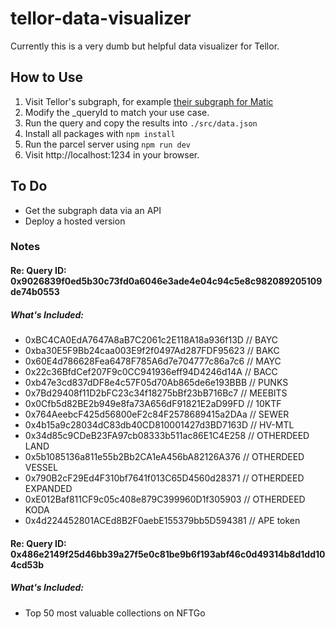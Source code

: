 # tellor-data-visualizer

Currently this is a very dumb but helpful data visualizer for Tellor.

## How to Use
1. Visit Tellor's subgraph, for example [their subgraph for Matic](https://api.thegraph.com/subgraphs/name/tellor-io/tellorflexoraclematichgraph/graphql?query=query+%7B%0A++newReportEntities%28%0A++++orderBy%3A+_time%0A++++orderDirection%3A+desc%0A++++first%3A+1000%0A++++where%3A%7B%0A++++++_queryId%3A+%220x9026839f0ed5b30c73fd0a6046e3ade4e04c94c5e8c982089205109de74b0553%22%0A++++%7D%0A++%29+%7B%0A++++_value%0A++++_time%0A++%7D%0A%7D)
2. Modify the _queryId to match your use case.
3. Run the query and copy the results into `./src/data.json`
4. Install all packages with `npm install`
5. Run the parcel server using `npm run dev`
6. Visit http://localhost:1234 in your browser.


## To Do
- Get the subgraph data via an API
- Deploy a hosted version

### Notes

#### Re: Query ID: 0x9026839f0ed5b30c73fd0a6046e3ade4e04c94c5e8c982089205109de74b0553
##### What's Included:
- 0xBC4CA0EdA7647A8aB7C2061c2E118A18a936f13D   // BAYC
- 0xba30E5F9Bb24caa003E9f2f0497Ad287FDF95623   // BAKC
- 0x60E4d786628Fea6478F785A6d7e704777c86a7c6   // MAYC
- 0x22c36BfdCef207F9c0CC941936eff94D4246d14A   // BACC
- 0xb47e3cd837dDF8e4c57F05d70Ab865de6e193BBB   // PUNKS
- 0x7Bd29408f11D2bFC23c34f18275bBf23bB716Bc7   // MEEBITS
- 0x0Cfb5d82BE2b949e8fa73A656dF91821E2aD99FD   // 10KTF
- 0x764AeebcF425d56800eF2c84F2578689415a2DAa   // SEWER
- 0x4b15a9c28034dC83db40CD810001427d3BD7163D   // HV-MTL
- 0x34d85c9CDeB23FA97cb08333b511ac86E1C4E258   // OTHERDEED LAND
- 0x5b1085136a811e55b2Bb2CA1eA456bA82126A376   // OTHERDEED VESSEL
- 0x790B2cF29Ed4F310bf7641f013C65D4560d28371   // OTHERDEED EXPANDED
- 0xE012Baf811CF9c05c408e879C399960D1f305903   // OTHERDEED KODA
- 0x4d224452801ACEd8B2F0aebE155379bb5D594381   // APE token

#### Re: Query ID: 0x486e2149f25d46bb39a27f5e0c81be9b6f193abf46c0d49314b8d1dd104cd53b
##### What's Included:
- Top 50 most valuable collections on NFTGo